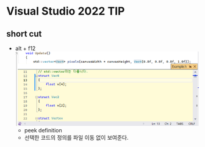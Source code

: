 # Visual Studio 2022 TIP

## short cut
- alt + f12 </br>
![예시 이미지](VisualStudio_Images/peek_definition.png)
  - peek definition
  - 선택한 코드의 정의를 파일 이동 없이 보여준다.